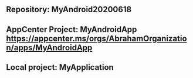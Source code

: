 ## Repository: MyAndroid20200618
## AppCenter Project: MyAndroidApp https://appcenter.ms/orgs/AbrahamOrganization/apps/MyAndroidApp
## Local project: MyApplication
